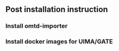 ## Post installation instruction

### Install omtd-importer
### Install docker images for UIMA/GATE
